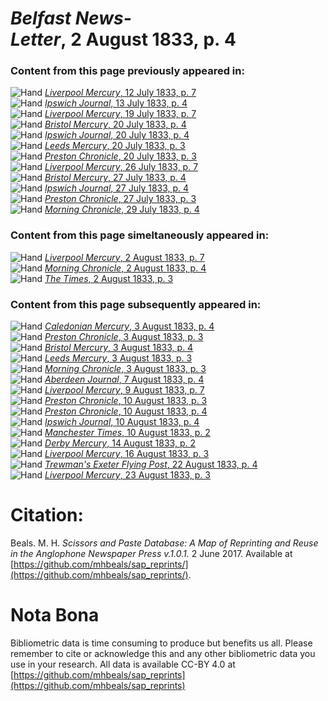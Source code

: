 # *Belfast News-Letter*, 2 August 1833, p. 4  
  
### Content from this page previously appeared in:  
![Hand](http://scissorsandpaste.net/wp-content/uploads/2017/06/smallhandpointer.png) [*Liverpool Mercury*, 12 July 1833, p. 7](https://mhbeals.github.io/sap_html/Liverpool-Mercury/Liverpool-Mercury-12-July-1833-p-7)  
![Hand](http://scissorsandpaste.net/wp-content/uploads/2017/06/smallhandpointer.png) [*Ipswich Journal*, 13 July 1833, p. 4](https://mhbeals.github.io/sap_html/Ipswich-Journal/Ipswich-Journal-13-July-1833-p-4)  
![Hand](http://scissorsandpaste.net/wp-content/uploads/2017/06/smallhandpointer.png) [*Liverpool Mercury*, 19 July 1833, p. 7](https://mhbeals.github.io/sap_html/Liverpool-Mercury/Liverpool-Mercury-19-July-1833-p-7)  
![Hand](http://scissorsandpaste.net/wp-content/uploads/2017/06/smallhandpointer.png) [*Bristol Mercury*, 20 July 1833, p. 4](https://mhbeals.github.io/sap_html/Bristol-Mercury/Bristol-Mercury-20-July-1833-p-4)  
![Hand](http://scissorsandpaste.net/wp-content/uploads/2017/06/smallhandpointer.png) [*Ipswich Journal*, 20 July 1833, p. 4](https://mhbeals.github.io/sap_html/Ipswich-Journal/Ipswich-Journal-20-July-1833-p-4)  
![Hand](http://scissorsandpaste.net/wp-content/uploads/2017/06/smallhandpointer.png) [*Leeds Mercury*, 20 July 1833, p. 3](https://mhbeals.github.io/sap_html/Leeds-Mercury/Leeds-Mercury-20-July-1833-p-3)  
![Hand](http://scissorsandpaste.net/wp-content/uploads/2017/06/smallhandpointer.png) [*Preston Chronicle*, 20 July 1833, p. 3](https://mhbeals.github.io/sap_html/Preston-Chronicle/Preston-Chronicle-20-July-1833-p-3)  
![Hand](http://scissorsandpaste.net/wp-content/uploads/2017/06/smallhandpointer.png) [*Liverpool Mercury*, 26 July 1833, p. 7](https://mhbeals.github.io/sap_html/Liverpool-Mercury/Liverpool-Mercury-26-July-1833-p-7)  
![Hand](http://scissorsandpaste.net/wp-content/uploads/2017/06/smallhandpointer.png) [*Bristol Mercury*, 27 July 1833, p. 4](https://mhbeals.github.io/sap_html/Bristol-Mercury/Bristol-Mercury-27-July-1833-p-4)  
![Hand](http://scissorsandpaste.net/wp-content/uploads/2017/06/smallhandpointer.png) [*Ipswich Journal*, 27 July 1833, p. 4](https://mhbeals.github.io/sap_html/Ipswich-Journal/Ipswich-Journal-27-July-1833-p-4)  
![Hand](http://scissorsandpaste.net/wp-content/uploads/2017/06/smallhandpointer.png) [*Preston Chronicle*, 27 July 1833, p. 3](https://mhbeals.github.io/sap_html/Preston-Chronicle/Preston-Chronicle-27-July-1833-p-3)  
![Hand](http://scissorsandpaste.net/wp-content/uploads/2017/06/smallhandpointer.png) [*Morning Chronicle*, 29 July 1833, p. 4](https://mhbeals.github.io/sap_html/Morning-Chronicle/Morning-Chronicle-29-July-1833-p-4)  
  
### Content from this page simeltaneously appeared in:  
![Hand](http://scissorsandpaste.net/wp-content/uploads/2017/06/smallhandpointer.png) [*Liverpool Mercury*, 2 August 1833, p. 7](https://mhbeals.github.io/sap_html/Liverpool-Mercury/Liverpool-Mercury-2-August-1833-p-7)  
![Hand](http://scissorsandpaste.net/wp-content/uploads/2017/06/smallhandpointer.png) [*Morning Chronicle*, 2 August 1833, p. 4](https://mhbeals.github.io/sap_html/Morning-Chronicle/Morning-Chronicle-2-August-1833-p-4)  
![Hand](http://scissorsandpaste.net/wp-content/uploads/2017/06/smallhandpointer.png) [*The Times*, 2 August 1833, p. 3](https://mhbeals.github.io/sap_html/The-Times/The-Times-2-August-1833-p-3)  
  
### Content from this page subsequently appeared in:  
![Hand](http://scissorsandpaste.net/wp-content/uploads/2017/06/smallhandpointer.png) [*Caledonian Mercury*, 3 August 1833, p. 4](https://mhbeals.github.io/sap_html/Caledonian-Mercury/Caledonian-Mercury-3-August-1833-p-4)  
![Hand](http://scissorsandpaste.net/wp-content/uploads/2017/06/smallhandpointer.png) [*Preston Chronicle*, 3 August 1833, p. 3](https://mhbeals.github.io/sap_html/Preston-Chronicle/Preston-Chronicle-3-August-1833-p-3)  
![Hand](http://scissorsandpaste.net/wp-content/uploads/2017/06/smallhandpointer.png) [*Bristol Mercury*, 3 August 1833, p. 4](https://mhbeals.github.io/sap_html/Bristol-Mercury/Bristol-Mercury-3-August-1833-p-4)  
![Hand](http://scissorsandpaste.net/wp-content/uploads/2017/06/smallhandpointer.png) [*Leeds Mercury*, 3 August 1833, p. 3](https://mhbeals.github.io/sap_html/Leeds-Mercury/Leeds-Mercury-3-August-1833-p-3)  
![Hand](http://scissorsandpaste.net/wp-content/uploads/2017/06/smallhandpointer.png) [*Morning Chronicle*, 3 August 1833, p. 3](https://mhbeals.github.io/sap_html/Morning-Chronicle/Morning-Chronicle-3-August-1833-p-3)  
![Hand](http://scissorsandpaste.net/wp-content/uploads/2017/06/smallhandpointer.png) [*Aberdeen Journal*, 7 August 1833, p. 4](https://mhbeals.github.io/sap_html/Aberdeen-Journal/Aberdeen-Journal-7-August-1833-p-4)  
![Hand](http://scissorsandpaste.net/wp-content/uploads/2017/06/smallhandpointer.png) [*Liverpool Mercury*, 9 August 1833, p. 7](https://mhbeals.github.io/sap_html/Liverpool-Mercury/Liverpool-Mercury-9-August-1833-p-7)  
![Hand](http://scissorsandpaste.net/wp-content/uploads/2017/06/smallhandpointer.png) [*Preston Chronicle*, 10 August 1833, p. 3](https://mhbeals.github.io/sap_html/Preston-Chronicle/Preston-Chronicle-10-August-1833-p-3)  
![Hand](http://scissorsandpaste.net/wp-content/uploads/2017/06/smallhandpointer.png) [*Preston Chronicle*, 10 August 1833, p. 4](https://mhbeals.github.io/sap_html/Preston-Chronicle/Preston-Chronicle-10-August-1833-p-4)  
![Hand](http://scissorsandpaste.net/wp-content/uploads/2017/06/smallhandpointer.png) [*Ipswich Journal*, 10 August 1833, p. 4](https://mhbeals.github.io/sap_html/Ipswich-Journal/Ipswich-Journal-10-August-1833-p-4)  
![Hand](http://scissorsandpaste.net/wp-content/uploads/2017/06/smallhandpointer.png) [*Manchester Times*, 10 August 1833, p. 2](https://mhbeals.github.io/sap_html/Manchester-Times/Manchester-Times-10-August-1833-p-2)  
![Hand](http://scissorsandpaste.net/wp-content/uploads/2017/06/smallhandpointer.png) [*Derby Mercury*, 14 August 1833, p. 2](https://mhbeals.github.io/sap_html/Derby-Mercury/Derby-Mercury-14-August-1833-p-2)  
![Hand](http://scissorsandpaste.net/wp-content/uploads/2017/06/smallhandpointer.png) [*Liverpool Mercury*, 16 August 1833, p. 3](https://mhbeals.github.io/sap_html/Liverpool-Mercury/Liverpool-Mercury-16-August-1833-p-3)  
![Hand](http://scissorsandpaste.net/wp-content/uploads/2017/06/smallhandpointer.png) [*Trewman's Exeter Flying Post*, 22 August 1833, p. 4](https://mhbeals.github.io/sap_html/Trewman's-Exeter-Flying-Post/Trewman's-Exeter-Flying-Post-22-August-1833-p-4)  
![Hand](http://scissorsandpaste.net/wp-content/uploads/2017/06/smallhandpointer.png) [*Liverpool Mercury*, 23 August 1833, p. 3](https://mhbeals.github.io/sap_html/Liverpool-Mercury/Liverpool-Mercury-23-August-1833-p-3)  


# Citation: 

Beals. M. H. *Scissors and Paste Database: A Map of Reprinting and Reuse in the Anglophone Newspaper Press v.1.0.1.* 2 June 2017. Available at [https://github.com/mhbeals/sap_reprints/](https://github.com/mhbeals/sap_reprints/). 

# Nota Bona

Bibliometric data is time consuming to produce but benefits us all. Please remember to cite or acknowledge this and any other bibliometric data you use in your research. All data is available CC-BY 4.0 at [https://github.com/mhbeals/sap_reprints](https://github.com/mhbeals/sap_reprints)